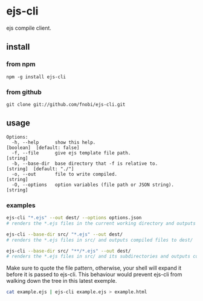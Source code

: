ejs-cli
=======

ejs compile client.

## install

### from npm

```
npm -g install ejs-cli
```

### from github

```
git clone git://github.com/fnobi/ejs-cli.git
```

## usage

```
Options:
  -h, --help      show this help.                               [boolean]  [default: false]
  -f, --file      give ejs template file path.                  [string]
  -b, --base-dir  base directory that -f is relative to.        [string]  [default: "./"]
  -o, --out       file to write compiled.                       [string]
  -O, --options   option variables (file path or JSON string).  [string]
```

### examples

```bash
ejs-cli "*.ejs" --out dest/ --options options.json
# renders the *.ejs files in the current working directory and outputs compiled files to dest/
```

```bash
ejs-cli --base-dir src/ "*.ejs" --out dest/
# renders the *.ejs files in src/ and outputs compiled files to dest/
```

```bash
ejs-cli --base-dir src/ "**/*.ejs" --out dest/
# renders the *.ejs files in src/ and its subdirectories and outputs compiled files to dest/
```

Make sure to quote the file pattern, otherwise, your shell will expand it before it is passed to ejs-cli.
This behaviour would prevent ejs-cli from walking down the tree in this latest exemple.

```bash
cat example.ejs | ejs-cli example.ejs > example.html
```
